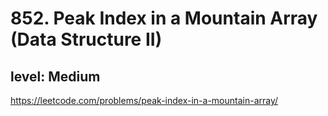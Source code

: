 # 852. Peak Index in a Mountain Array (Data Structure II)
## level: Medium

https://leetcode.com/problems/peak-index-in-a-mountain-array/
